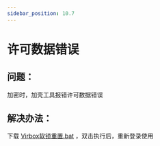 ```yaml
---
sidebar_position: 10.7
---
```


# 许可数据错误

## 问题：

加密时，加壳工具报错许可数据错误

## 解决办法：

下载 [Virbox软锁重置.bat](https://download.virbox.com/virboxtools/Virboxsoftrestart.bat) ，双击执行后，重新登录使用

